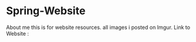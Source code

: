 # Spring-Website
About me
this is for website resources.
all images i posted on Imgur.
Link to Website :
